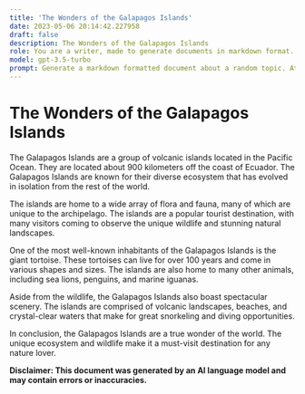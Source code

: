 ```yaml
---
title: 'The Wonders of the Galapagos Islands'
date: 2023-05-06 20:14:42.227958
draft: false
description: The Wonders of the Galapagos Islands
role: You are a writer, made to generate documents in markdown format. It is very important that all of the documents you generate are in valid markdown format.
model: gpt-3.5-turbo
prompt: Generate a markdown formatted document about a random topic. At the bottom, include a disclaimer explaining that the document was generated by you. The first line of the document should be the title. Make sure that the entire document is in proper markdown format, using a mix of various tags to make the document visually appealing.
---
```


# The Wonders of the Galapagos Islands 

The Galapagos Islands are a group of volcanic islands located in the Pacific Ocean. They are located about 900 kilometers off the coast of Ecuador. The Galapagos Islands are known for their diverse ecosystem that has evolved in isolation from the rest of the world.  

The islands are home to a wide array of flora and fauna, many of which are unique to the archipelago. The islands are a popular tourist destination, with many visitors coming to observe the unique wildlife and stunning natural landscapes. 

One of the most well-known inhabitants of the Galapagos Islands is the giant tortoise. These tortoises can live for over 100 years and come in various shapes and sizes. The islands are also home to many other animals, including sea lions, penguins, and marine iguanas. 

Aside from the wildlife, the Galapagos Islands also boast spectacular scenery. The islands are comprised of volcanic landscapes, beaches, and crystal-clear waters that make for great snorkeling and diving opportunities. 

In conclusion, the Galapagos Islands are a true wonder of the world. The unique ecosystem and wildlife make it a must-visit destination for any nature lover. 

**Disclaimer: This document was generated by an AI language model and may contain errors or inaccuracies.**